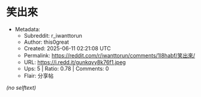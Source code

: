 # 笑出來

- Metadata:
  - Subreddit: r_iwanttorun
  - Author: this0great
  - Created: 2025-06-11 02:21:08 UTC
  - Permalink: https://reddit.com/r/iwanttorun/comments/1l8habf/笑出來/
  - URL: https://i.redd.it/gunkqvy8k76f1.jpeg
  - Ups: 5 | Ratio: 0.78 | Comments: 0
  - Flair: 分享帖

_(no selftext)_
